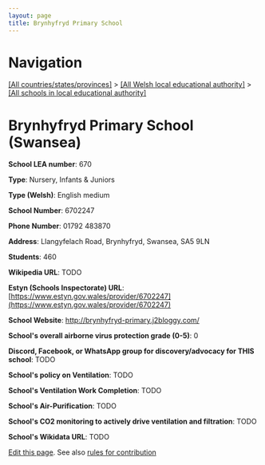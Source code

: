 ```yaml
---
layout: page
title: Brynhyfryd Primary School
---
```

# Navigation

[[All countries/states/provinces]](../../..) > [[All Welsh local educational authority]](../..) > [[All schools in local educational authority]](..)

# Brynhyfryd Primary School (Swansea)

**School LEA number**: 670

**Type**: Nursery, Infants & Juniors

**Type (Welsh)**: English medium

**School Number**: 6702247

**Phone Number**: 01792 483870

**Address**: Llangyfelach Road, Brynhyfryd, Swansea, SA5 9LN

**Students**: 460

**Wikipedia URL**: TODO

**Estyn (Schools Inspectorate) URL**: [https://www.estyn.gov.wales/provider/6702247](https://www.estyn.gov.wales/provider/6702247)

**School Website**: http://brynhyfryd-primary.j2bloggy.com/

**School's overall airborne virus protection grade (0-5)**: 0

**Discord, Facebook, or WhatsApp group for discovery/advocacy for THIS school**: TODO

**School's policy on Ventilation**: TODO

**School's Ventilation Work Completion**: TODO

**School's Air-Purification**: TODO

**School's CO2 monitoring to actively drive ventilation and filtration**: TODO

**School's Wikidata URL**: TODO




[Edit this page](https://github.com/ventilate-schools/Wales/edit/prif/./Swansea/Brynhyfryd_Primary_School.md). See also [rules for contribution](../../../contribution-rules/)